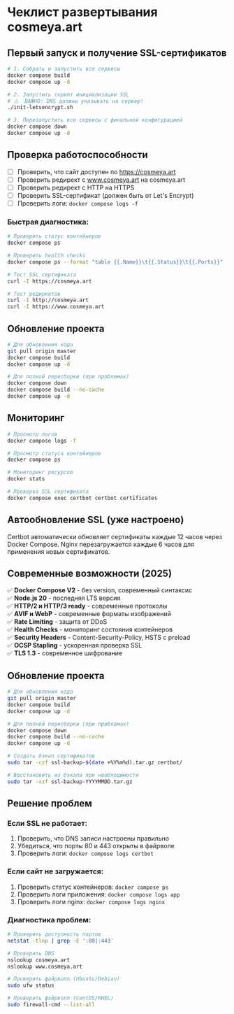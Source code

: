 # Чеклист развертывания cosmeya.art

## Первый запуск и получение SSL-сертификатов

```bash
# 1. Собрать и запустить все сервисы
docker compose build
docker compose up -d

# 2. Запустить скрипт инициализации SSL 
# ⚠️  ВАЖНО: DNS должны указывать на сервер!
./init-letsencrypt.sh

# 3. Перезапустить все сервисы с финальной конфигурацией
docker compose down
docker compose up -d
```

## Проверка работоспособности

- [ ] Проверить, что сайт доступен по https://cosmeya.art
- [ ] Проверить редирект с www.cosmeya.art на cosmeya.art
- [ ] Проверить редирект с HTTP на HTTPS
- [ ] Проверить SSL-сертификат (должен быть от Let's Encrypt)
- [ ] Проверить логи: `docker compose logs -f`

### Быстрая диагностика:
```bash
# Проверить статус контейнеров
docker compose ps

# Проверить health checks
docker compose ps --format "table {{.Name}}\t{{.Status}}\t{{.Ports}}"

# Тест SSL сертификата
curl -I https://cosmeya.art

# Тест редиректов
curl -I http://cosmeya.art
curl -I https://www.cosmeya.art
```

## Обновление проекта

```bash
# Для обновления кода
git pull origin master
docker compose build
docker compose up -d

# Для полной пересборки (при проблемах)
docker compose down
docker compose build --no-cache
docker compose up -d
```

## Мониторинг

```bash
# Просмотр логов
docker compose logs -f

# Просмотр статуса контейнеров
docker compose ps

# Мониторинг ресурсов
docker stats

# Проверка SSL сертификата
docker compose exec certbot certbot certificates
```

## Автообновление SSL (уже настроено)

Certbot автоматически обновляет сертификаты каждые 12 часов через Docker Compose.
Nginx перезагружается каждые 6 часов для применения новых сертификатов.

## Современные возможности (2025)

✅ **Docker Compose V2** - без version, современный синтаксис  
✅ **Node.js 20** - последняя LTS версия  
✅ **HTTP/2 и HTTP/3 ready** - современные протоколы  
✅ **AVIF и WebP** - современные форматы изображений  
✅ **Rate Limiting** - защита от DDoS  
✅ **Health Checks** - мониторинг состояния контейнеров  
✅ **Security Headers** - Content-Security-Policy, HSTS с preload  
✅ **OCSP Stapling** - ускоренная проверка SSL  
✅ **TLS 1.3** - современное шифрование

## Обновление проекта

```bash
# Для обновления кода
git pull origin master
docker compose build
docker compose up -d

# Для полной пересборки (при проблемах)
docker compose down
docker compose build --no-cache
docker compose up -d
```

```bash
# Создать бэкап сертификатов
sudo tar -czf ssl-backup-$(date +%Y%m%d).tar.gz certbot/

# Восстановить из бэкапа при необходимости
sudo tar -xzf ssl-backup-YYYYMMDD.tar.gz
```

## Решение проблем

### Если SSL не работает:
1. Проверить, что DNS записи настроены правильно
2. Убедиться, что порты 80 и 443 открыты в файрволе
3. Проверить логи: `docker compose logs certbot`

### Если сайт не загружается:
1. Проверить статус контейнеров: `docker compose ps`
2. Проверить логи приложения: `docker compose logs app`
3. Проверить логи nginx: `docker compose logs nginx`

### Диагностика проблем:
```bash
# Проверить доступность портов
netstat -tlnp | grep -E ':80|:443'

# Проверить DNS
nslookup cosmeya.art
nslookup www.cosmeya.art

# Проверить файрволл (Ubuntu/Debian)
sudo ufw status

# Проверить файрволл (CentOS/RHEL)
sudo firewall-cmd --list-all
```
